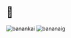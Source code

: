 ﻿# 🍌

![banankai](https://i.imgur.com/ty4Wo1E.gif)
![bananaig](https://drive.google.com/uc?export=download&id=13AWPma3r6kilKUIn34fIwcdUfHW-fMFb)
